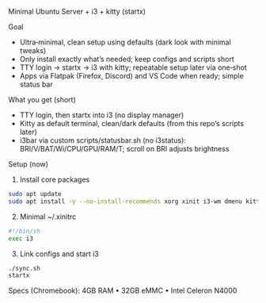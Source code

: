 Minimal Ubuntu Server + i3 + kitty (startx)

Goal
- Ultra‑minimal, clean setup using defaults (dark look with minimal tweaks)
- Only install exactly what’s needed; keep configs and scripts short
- TTY login → startx → i3 with kitty; repeatable setup later via one‑shot
- Apps via Flatpak (Firefox, Discord) and VS Code when ready; simple status bar

What you get (short)
- TTY login, then startx into i3 (no display manager)
- Kitty as default terminal, clean/dark defaults (from this repo’s scripts later)
- i3bar via custom scripts/statusbar.sh (no i3status): BRI/V/BAT/Wi/CPU/GPU/RAM/T; scroll on BRI adjusts brightness

Setup (now)
1) Install core packages
```bash
sudo apt update
sudo apt install -y --no-install-recommends xorg xinit i3-wm dmenu kitty dbus-x11 policykit-1
```

2) Minimal ~/.xinitrc
```sh
#!/bin/sh
exec i3
```

3) Link configs and start i3
```bash
./sync.sh
startx
```

Specs (Chromebook): 4GB RAM • 32GB eMMC • Intel Celeron N4000